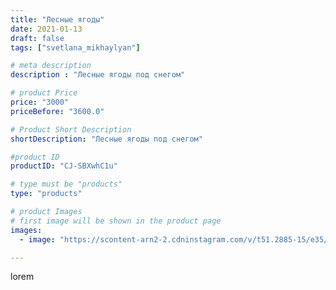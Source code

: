 ```yaml
---
title: "Лесные ягоды"
date: 2021-01-13
draft: false
tags: ["svetlana_mikhaylyan"]

# meta description
description : "Лесные ягоды под снегом"

# product Price
price: "3000"
priceBefore: "3600.0"

# Product Short Description
shortDescription: "Лесные ягоды под снегом"

#product ID
productID: "CJ-SBXwhC1u"

# type must be "products"
type: "products"

# product Images
# first image will be shown in the product page
images:
  - image: "https://scontent-arn2-2.cdninstagram.com/v/t51.2885-15/e35/137270417_694262427869496_5331989990193144671_n.jpg?se=7&tp=1&_nc_ht=scontent-arn2-2.cdninstagram.com&_nc_cat=100&_nc_ohc=yGsx6iO3_1AAX-qqous&oh=3c04b3b19b3ccf13de628d247645b65f&oe=607252AC&ig_cache_key=MjQ4NTUwMzMwMzQyMTc5OTc5MA%3D%3D.2"

---
```

lorem
